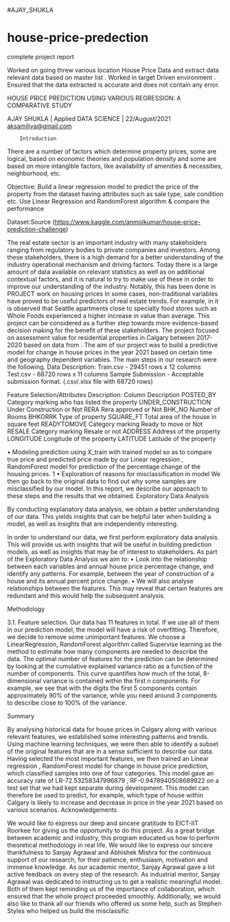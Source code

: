 #AJAY_SHUKLA

# house-price-predection

complete project report 

Worked on going threw various location House Price Data and extract data relevant data based on master list . Worked in target Driven environment . Ensured that the data extracted is accurate and does not contain any error. 


	
	




HOUSE PRICE PREDICTION USING VARIOUS REGRESSION:
A COMPARATIVE STUDY



AJAY SHUKLA   |  Applied  DATA SCIENCE   |   22/August/2021
       aksamiliya@gmail.com
	 
		Introduction

There are a number of factors which determine property prices, some are logical, based on economic theories and population density and some are based on more intangible factors, like availability of amenities & necessities, neighborhood, etc.

Objective: Build a linear regression model to predict the price of the property from the dataset having attributes such as sale type, sale condition etc. Use Linear Regression and RandomForest algorithm & compare the performance

Dataset:Source (https://www.kaggle.com/anmolkumar/house-price-prediction-challenge)

The real estate sector is an important industry with many stakeholders ranging from regulatory bodies to private companies and investors. Among these stakeholders, there is a high demand for a better understanding of the industry operational mechanism and driving factors.
Today there is a large amount of data available on relevant statistics as well as on additional contextual factors, and it is natural to try to make use of these in order to improve our understanding of the industry. Notably, this has been done in PROJECT work  on housing prices 
In some cases, non-traditional variables have proved to be useful predictors of real estate trends. For example, in  it is observed that Seattle apartments close to specialty food stores such as Whole Foods experienced a higher increase in value than average.
This project can be considered as a further step towards more evidence-based decision making for the benefit of these stakeholders. The project focused on assessment value for residential properties in Calgary between 2017-2020 based on data from . The aim of our project was to build a predictive model for change in house prices in the year 2021 based on certain time and geography dependent variables. The main steps in our research were the following.
Data Description:
   Train.csv - 29451 rows x 12 columns
   Test.csv - 68720 rows x 11 columns
   Sample Submission - Acceptable submission format. (.csv/.xlsx file with 68720 rows)






Feature Selection/Attributes Description:
Column	Description
POSTED_BY	Category marking who has listed the property
UNDER_CONSTRUCTION	Under Construction or Not
RERA	Rera approved or Not
BHK_NO	Number of Rooms
BHKORRK	Type of property
SQUARE_FT	Total area of the house in square feet
READYTOMOVE	Category marking Ready to move or Not
RESALE	Category marking Resale or not
ADDRESS	Address of the property
LONGITUDE	Longitude of the property
LATITUDE	Latitude of the property



•	Modeling 
prediction using X_train with trained model so as to compare true price and predicted price made by our Linear regression , RandomForest model for prediction of the percentage change of the housing prices.
1
•	Exploration of reasons for misclassification in model
We then go back to the original data to find out why some samples are misclassified by our model.
In this report, we describe our approach to these steps and the results that we obtained.
Exploratory Data Analysis

By conducting explanatory data analysis, we obtain a better understanding of our data. This yields insights that can be helpful later when building a model, as well as insights that are independently interesting.

In order to understand our data, we first perform exploratory data analysis. This will provide us with insights that will be useful in building prediction models, as well as insights that may be of interest to stakeholders. As part of the Exploratory Data Analysis we aim to:
•	Look into the relationship between each variables and annual house price percentage change, and identify any patterns. For example, between the year of construction of a house and its annual percent price change.
•	We will also analyse relationships between the features. This may reveal that certain features are redundant and this would help the subsequent analysis.

Methodology

3.1. Feature selection. Our data has 11 features in total. If we use all of them in our prediction model, the model will have a risk of overfitting. Therefore, we decide to remove some unimportant features. We choose a LinearRegression, RandomForest algorithm called Supervise learning as the method to estimate how many components are needed to describe the data. The optimal number of features for the prediction can be determined by looking at the cumulative explained variance ratio as a function of the number of components.
This curve quantifies how much of the total, 8-dimensional variance is contained within the first n components. For example, we see that with the digits the first 5 components contain approximately 90% of the variance, while you need around 3 components to describe close to 100% of the variance.

	

Summary

By analysing historical data for house prices in Calgary along with various relevant features, we established some interesting patterns and trends. Using machine learning techniques, we were then able to identify a subset of the original features that are in a sense sufficient to describe our data.
Having selected the most important features, we then trained an Linear regression , RandomForest model for change in house price prediction, which classified samples into one of four categories. This model gave an accuracy rate of LR-72.53258347996879 , RF-0.9478940508689822
 on a test set that we had kept separate during development. This model can therefore be used to predict, for example, which type of house within Calgary is likely to increase and decrease in price in the year 2021 based on various scenarios.
                              Acknowledgements

We would like to express our deep and sincere gratitude to EICT-IIT Roorkee for giving us the opportunity to do this project. As a great bridge between academic and industry, this program educated us how to perform theoretical methodology in real life.
We would like to express our sincere thankfulness to Sanjay Agrawal and Abhishek Mishra for the continuous support of our research, for their patience, enthusiasm, motivation and immense knowledge. As our academic mentor, Sanjay Agrawal gave a lot active feedback on every step of the research. As industrial mentor, Sanjay Agrawal was dedicated to instructing us to get a realistic meaningful model. Both of them kept reminding us of the importance of collaboration, which ensured that the whole project proceeded smoothly.
Additionally, we would also like to thank all our friends who offered us some help, such as Stephen Styles who helped us build the misclassific 
